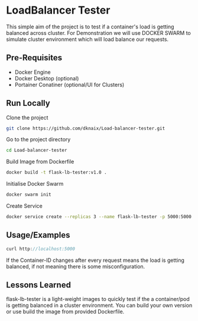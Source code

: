 
# LoadBalancer Tester

This simple aim of the project is to test if a container's load is getting balanced across cluster.
For Demonstration we will use DOCKER SWARM to simulate cluster environment which will load balance our requests.




## Pre-Requisites

- Docker Engine
- Docker Desktop (optional)
- Portainer Conatiner (optional/UI for Clusters)



## Run Locally

Clone the project

```bash
git clone https://github.com/dknaix/Load-balancer-tester.git
```

Go to the project directory

```bash
cd Load-balancer-tester
```

Build Image from Dockerfile

```bash
docker build -t flask-lb-tester:v1.0 .
```

Initialise Docker Swarm

```bash
docker swarm init
```

Create Service

```bash
docker service create --replicas 3 --name flask-lb-tester -p 5000:5000 flask-lb-tester:v1.0
```


## Usage/Examples

```javascript
curl http://localhost:5000

```
If the Container-ID changes after every request means the load is getting balanced, if not meaning there is some misconfiguration.


## Lessons Learned

flask-lb-tester is a light-weight images to quickly test if the a container/pod is getting balanced in a cluster environment. You can build your own version or use build the image from provided Dockerfile.
